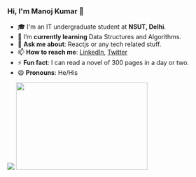 ### Hi, I'm Manoj Kumar 👋


- 🎓 I'm an IT undergraduate student at **NSUT, Delhi**.
- 🌱 I’m **currently learning** Data Structures and Algorithms.
- 💬 **Ask me about**: Reactjs or any tech related stuff.
- 📫 **How to reach me**: [LinkedIn](https://www.linkedin.com/in/manojnsut/), [Twitter](https://twitter.com/jonam_lehgab)                    
- ⚡ **Fun fact**: I can read a novel of 300 pages in a day or two.
- 😄 **Pronouns**: He/His

<p float="left">
  <img src="https://github-readme-stats.vercel.app/api?username=manojnsut&&show_icons=false&count_private=true&include_all_commits=true" />
  <img src="https://github-readme-stats.vercel.app/api/top-langs/?username=manojnsut" width="300" height="200"/>
</p>


